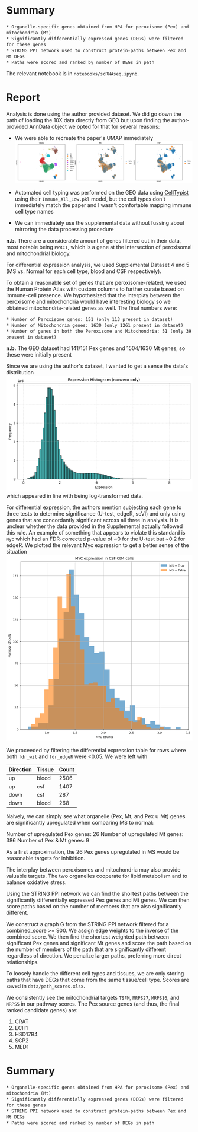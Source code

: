 # Summary

    * Organelle-specific genes obtained from HPA for peroxisome (Pex) and mitochondria (Mt)
    * Significantly differentially expressed genes (DEGs) were filtered for these genes
    * STRING PPI network used to construct protein-paths between Pex and Mt DEGs
    * Paths were scored and ranked by number of DEGs in path

The relevant notebook is in `notebooks/scRNAseq.ipynb`.

# Report

Analysis is done using the author provided dataset. We did go down the path of loading the 10X data directly from GEO but upon finding the author-provided AnnData object we opted for that for several reasons:

- We were able to recreate the paper's UMAP immediately ![umap](images/umap.png)

- Automated cell typing was performed on the GEO data using [CellTypist](https://www.celltypist.org/) using their `Immune_All_Low.pkl` model, but the cell types don't immediately match the paper and I wasn't comfortable mapping immune cell type names

- We can immediately use the supplemental data without fussing about mirroring the data processing procedure

**n.b.** There are a considerable amount of genes filtered out in their data, most notable being `PPRC1`, which is a gene at the intersection of peroxisomal and mitochondrial biology.

For differential expression analysis, we used Supplemental Dataset 4 and 5 (MS vs. Normal for each cell type, blood and CSF respectively).

To obtain a reasonable set of genes that are peroxisome-related, we used the Human Protein Atlas with custom columns to further curate based on immune-cell presence. We hypothesized that the interplay between the peroxisome and mitochondria would have interesting biology so we obtained mitochondria-related genes as well. The final numbers were:

    * Number of Peroxisome genes: 151 (only 113 present in dataset)
    * Number of Mitochondria genes: 1630 (only 1261 present in dataset)
    * Number of genes in both the Peroxisome and Mitochondria: 51 (only 39 present in dataset)

**n.b.** The GEO dataset had 141/151 Pex genes and 1504/1630 Mt genes, so these were initially present

Since we are using the author's dataset, I wanted to get a sense the data's distribution ![histogram](images/nonzero_histogram.png) which appeared in line with being log-transformed data.

For differential expression, the authors mention subjecting each gene to three tests to determine significance (U-test, edgeR, scVI) and only using genes that are concordantly significant across all three in analysis. It is unclear whether the data provided in the Supplemental actually followed this rule. An example of something that appears to violate this standard is `Myc` which had an FDR-corrected p-value of ~0 for the U-test but ~0.2 for edgeR. We plotted the relevant Myc expression to get a better sense of the situation ![myc](images/myc_expression.png)

We proceeded by filtering the differential expression table for rows where both `fdr_wil` and `fdr_edgeR` were <0.05. We were left with

| Direction | Tissue | Count |
|-----------|--------|-------|
| up        | blood  | 2506  |
| up        | csf    | 1407  |
| down      | csf    | 287   |
| down      | blood  | 268   |

Naively, we can simply see what organelle (Pex, Mt, and Pex ∪ Mt) genes are significantly upregulated when comparing MS to normal:

Number of upregulated Pex genes: 26
Number of upregulated Mt genes: 386
Number of Pex & Mt genes: 9

As a first approximation, the 26 Pex genes upregulated in MS would be reasonable targets for inhibition.

The interplay between peroxisomes and mitochondria may also provide valuable targets. The two organelles cooperate for lipid metabolism and to balance oxidative stress.

Using the STRING PPI network we can find the shortest paths between the significantly differentially expressed Pex genes and Mt genes. We can then score paths based on the number of members that are also significantly different.

We construct a graph G from the STRING PPI network filtered for a combined_score >= 900. We assign edge weights to the inverse of the combined score. We then find the shortest weighted path between significant Pex genes and significant Mt genes and score the path based on the number of members of the path that are significantly different regardless of direction. We penalize larger paths, preferring more direct relationships.

To loosely handle the different cell types and tissues, we are only storing paths that have DEGs that come from the same tissue/cell type. Scores are saved in `data/path_scores.xlsx`.

We consistently see the mitochondrial targets `TSFM`, `MRPS27`, `MRPS16`, and `MRPS5` in our pathway scores. The Pex source genes (and thus, the final ranked candidate genes) are:

1. CRAT
2. ECH1
3. HSD17B4
4. SCP2
5. MED1

# Summary

    * Organelle-specific genes obtained from HPA for peroxisome (Pex) and mitochondria (Mt)
    * Significantly differentially expressed genes (DEGs) were filtered for these genes
    * STRING PPI network used to construct protein-paths between Pex and Mt DEGs
    * Paths were scored and ranked by number of DEGs in path

